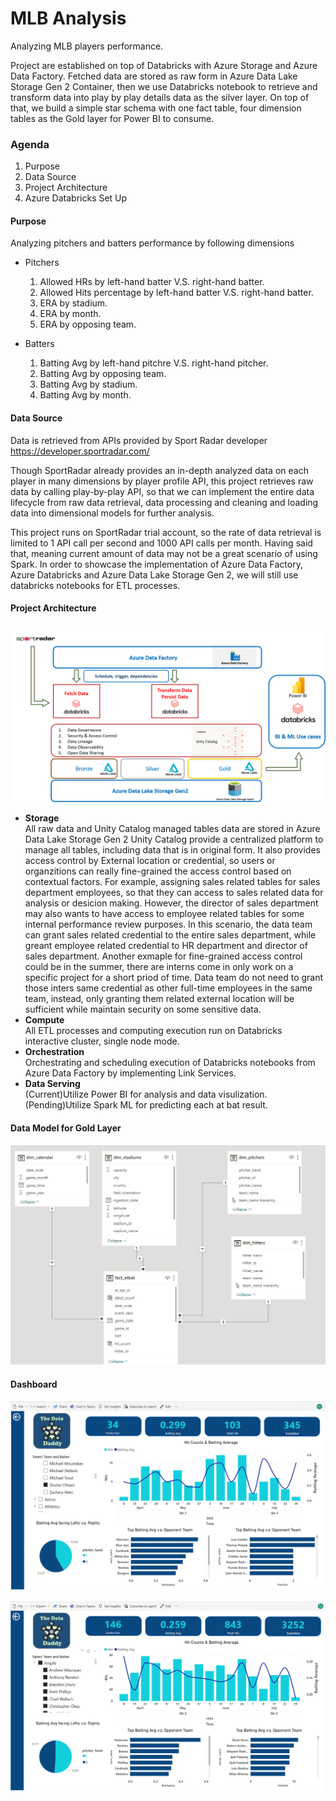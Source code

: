 # MLB Analysis
Analyzing MLB players performance.

Project are established on top of Databricks with Azure Storage and Azure Data Factory.
Fetched data are stored as raw form in Azure Data Lake Storage Gen 2 Container, then we use Databricks notebook to retrieve and transform data into play by play details data as the silver layer. On top of that, we build a simple star schema with one fact table, four dimension tables as the Gold layer for Power BI to consume.

### Agenda

1. Purpose
2. Data Source
3. Project Architecture
4. Azure Databricks Set Up


#### Purpose
Analyzing pitchers and batters performance by following dimensions
* Pitchers
  1. Allowed HRs by left-hand batter V.S. right-hand batter.
  2. Allowed Hits percentage by left-hand batter V.S. right-hand batter.
  3. ERA by stadium.
  4. ERA by month.
  5. ERA by opposing team.

* Batters
  1. Batting Avg by left-hand pitchre V.S. right-hand pitcher.
  2. Batting Avg by opposing team.
  3. Batting Avg by stadium.
  4. Batting Avg by month.

#### Data Source
Data is retrieved from APIs provided by Sport Radar developer
https://developer.sportradar.com/

Though SportRadar already provides an in-depth analyzed data on each player in many dimensions by player profile API, this project retrieves raw data by calling play-by-play API, so that we can implement the entire data lifecycle from raw data retrieval, data processing and cleaning and loading data into dimensional models for further analysis.

This project runs on SportRadar trial account, so the rate of data retrieval is limited to 1 API call per second and 1000 API calls per month. Having said that, meaning current amount of data may not be a great scenario of using Spark. In order to showcase the implementation of Azure Data Factory, Azure Databricks and Azure Data Lake Storage Gen 2, we will still use databricks notebooks for ETL processes. 

#### Project Architecture
![Architecture](https://github.com/asd855280/mlb_analysis/blob/main/materials/Archi-pic.png?raw=true)
* **Storage**  
  All raw data and Unity Catalog managed tables data are stored in Azure Data Lake Storage Gen 2
  Unity Catalog provide a centralized platform to manage all tables, including data that is in original form. It also provides access control by External location or credential, so users or organzitions can really fine-grained the access control based on contextual factors. For example, assigning sales related tables for sales department employees, so that they can access to sales related data for analysis or desicion making. However, the director of sales department may also wants to have access to employee related tables for some internal performance review purposes. In this scenario, the data team can grant sales related credential to the entire sales department, while greant employee related credential to HR department and director of sales department. Another exmaple for fine-grained access control could be in the summer, there are interns come in only work on a specific project for a short priod of time. Data team do not need to grant those inters same credential as other full-time employees in the same team, instead, only granting them related external location will be sufficient while maintain security on some sensitive data.  
* **Compute**  
  All ETL processes and computing execution run on Databricks interactive cluster, single node mode.
* **Orchestration**  
  Orchestrating and scheduling execution of Databricks notebooks from Azure Data Factory by implementing Link Services. 
* **Data Serving**  
  (Current)Utilize Power BI for analysis and data visulization.  
  (Pending)Utilize Spark ML for predicting each at bat result.

#### Data Model for Gold Layer
![Data Model](https://github.com/asd855280/mlb_analysis/blob/main/materials/Screenshot-data-model.png?raw=true)

#### Dashboard
![Dashboard1](https://github.com/asd855280/mlb_analysis/blob/main/materials/Screenshot-batter.png?raw=true)

![Dashboard2](https://github.com/asd855280/mlb_analysis/blob/main/materials/Screenshot-batting-team.png?raw=true)
